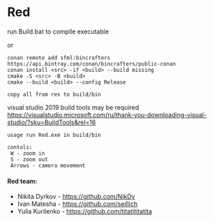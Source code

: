 # Red

run Build.bat to compile executable

or

```
conan remote add sfml:bincrafters https://api.bintray.com/conan/bincrafters/public-conan 
conan install <src> -if <build> --build missing
cmake -S <src> -B <build>
cmake --build <build> --config Release

copy all from res to build/bin
```
visual studio 2019 build tools may be required
https://visualstudio.microsoft.com/ru/thank-you-downloading-visual-studio/?sku=BuildTools&rel=16


```
usage run Red.exe in build/bin
```
```
contols:
 W - zoom in
 S - zoom out
 Arrows - camera movement
 ```



#### Red team:
- Nikita Dyrkov - https://github.com/NikDy
- Ivan Matesha - https://github.com/seillich
- Yulia Kurilenko - https://github.com/titatititatita
